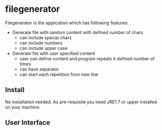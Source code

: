 # filegenerator
Filegenerator is the application which has following features:
* Generate file with random content with defined number of chars
	* can include special chars
	* can include numbers
	* can include upper case
* Generate file with user specified content
	* user can define content and program repeats it defined number of times
	* can have separator
	* can start each repetition from new line
## Install
 No installation needed. As  pre-requisite you need JRE1.7 or upper installed on your machine.
## User Interface

